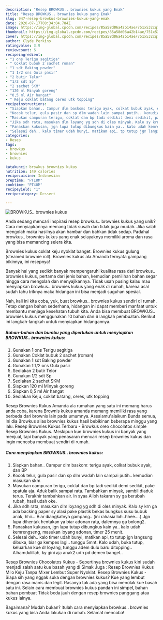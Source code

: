 ```yaml
---
description: "Resep BROWKUS.. brownies kukus yang Enak"
title: "Resep BROWKUS.. brownies kukus yang Enak"
slug: 947-resep-browkus-brownies-kukus-yang-enak
date: 2020-07-17T00:34:04.784Z
image: https://img-global.cpcdn.com/recipes/85a58d06a42b14ae/751x532cq70/browkus-brownies-kukus-foto-resep-utama.jpg
thumbnail: https://img-global.cpcdn.com/recipes/85a58d06a42b14ae/751x532cq70/browkus-brownies-kukus-foto-resep-utama.jpg
cover: https://img-global.cpcdn.com/recipes/85a58d06a42b14ae/751x532cq70/browkus-brownies-kukus-foto-resep-utama.jpg
author: Clyde Perkins
ratingvalue: 3.9
reviewcount: 6
recipeingredient:
- "1 ons Terigu segitiga"
- " Coklat bubuk 2 sachet roman"
- "1 sdt Baking powder"
- "1 1/2 ons Gula pasir"
- "2 butir Telor"
- "1/2 sdt Sp"
- "2 sachet SKM"
- "120 ml Minyak goreng"
- "0,5 ml Air hangat"
- " Keju coklat batang ceres utk topping"
recipeinstructions:
- "Siapkan bahan.. Campur dlm baskom: terigu ayak, colkat bubuk ayak, dan BP"
- "Kocok telur, gula pasir dan sp dlm wadah lain sampai putih.. kemudian masukan skm."
- "Masukan campuran terigu, coklat dan bp tadi sedikit demi sedikit, pake spatula aja. Aduk balik sampai rata. Tambahkan minyak, sambil diaduk terus. Terakhir tambahkan air. In syaa Alloh takaran sy ga berubah rubah, hasil udah oke."
- "Jika sdh rata, masukan dlm loyang yg sdh di oles minyak. Kalo sy krn ga ada backing paper sy alasi pake plastik bekas bungkus susu bubuk anak, hhii... Biar diangkatnya gampang.. (ini rahasia loh..hhee....) Jgn lupa dihentak hentakan ya biar adonan rata, dalemnya ga bolong2."
- "Panaskan kukusan, jgn lupa tutup dibungkus kain ya.. kalo udah kemrengseng, masukan loyang adonan, timer 25 menit."
- "Selesai deh.. kalo timer udah bunyi, matikan api, tp tutup jgn langsung dibuka, biar ga kempes lagi.. tunggu 5mnt. Kalo udah, buka tutup, keluarkan kue dr loyang, tunggu adem dulu baru ditopping.. Alhamdulillah, ky gini aja anak2 udh pd demen banget.."
categories:
- Resep
tags:
- browkus
- brownies
- kukus

katakunci: browkus brownies kukus 
nutrition: 149 calories
recipecuisine: Indonesian
preptime: "PT18M"
cooktime: "PT40M"
recipeyield: "1"
recipecategory: Dessert

---
```



![BROWKUS.. brownies kukus](https://img-global.cpcdn.com/recipes/85a58d06a42b14ae/751x532cq70/browkus-brownies-kukus-foto-resep-utama.jpg)

Anda sedang mencari inspirasi resep browkus.. brownies kukus yang unik? Cara menyiapkannya memang tidak susah dan tidak juga mudah. Jika salah mengolah maka hasilnya akan hambar dan bahkan tidak sedap. Padahal browkus.. brownies kukus yang enak selayaknya memiliki aroma dan rasa yang bisa memancing selera kita.

Brownies kukus coklat keju nyoklat banget. Brownies kukus gulung (steamed brownie roll). Brownies kukus ala Amanda ternyata gampang bikinnya, ini resepnya!

Banyak hal yang sedikit banyak mempengaruhi kualitas rasa dari browkus.. brownies kukus, pertama dari jenis bahan, kemudian pemilihan bahan segar hingga cara mengolah dan menyajikannya. Tidak usah pusing kalau mau menyiapkan browkus.. brownies kukus yang enak di rumah, karena asal sudah tahu triknya maka hidangan ini bisa menjadi suguhan spesial.


Nah, kali ini kita coba, yuk, buat browkus.. brownies kukus sendiri di rumah. Tetap dengan bahan sederhana, hidangan ini dapat memberi manfaat untuk membantu menjaga kesehatan tubuh kita. Anda bisa membuat BROWKUS.. brownies kukus menggunakan 10 bahan dan 6 langkah pembuatan. Berikut ini langkah-langkah untuk menyiapkan hidangannya.

<!--inarticleads1-->

##### Bahan-bahan dan bumbu yang diperlukan untuk menyiapkan BROWKUS.. brownies kukus:

1. Gunakan 1 ons Terigu segitiga
1. Gunakan  Coklat bubuk 2 sachet (roman)
1. Gunakan 1 sdt Baking powder
1. Gunakan 1 1/2 ons Gula pasir
1. Sediakan 2 butir Telor
1. Gunakan 1/2 sdt Sp
1. Sediakan 2 sachet SKM
1. Siapkan 120 ml Minyak goreng
1. Siapkan 0,5 ml Air hangat
1. Sediakan  Keju, coklat batang, ceres, utk topping


Resep Brownies Kukus Amanda ala rumahan yang satu ini memang harus anda coba, karena Brownis kukus amanda memang memiliki rasa yang berbeda dari brownis lain pada umumnya. Assalamu&#39;alaikum Bunda semua, Ini dia Browkus alias brownies kukus hasil bebikinan beberapa minggu yang lalu. Resep Brownies Kukus Terbaru - Browkus oreo chocolatos simple Resep Brownies Kukus. Meskipun kue brownies kukus ini banyak yang menjual, tapi banyak yang penasaran mencari resep brownies kukus dan ingin mencoba membuat sendiri di rumah. 

<!--inarticleads2-->

##### Cara menyiapkan BROWKUS.. brownies kukus:

1. Siapkan bahan.. Campur dlm baskom: terigu ayak, colkat bubuk ayak, dan BP
1. Kocok telur, gula pasir dan sp dlm wadah lain sampai putih.. kemudian masukan skm.
1. Masukan campuran terigu, coklat dan bp tadi sedikit demi sedikit, pake spatula aja. Aduk balik sampai rata. Tambahkan minyak, sambil diaduk terus. Terakhir tambahkan air. In syaa Alloh takaran sy ga berubah rubah, hasil udah oke.
1. Jika sdh rata, masukan dlm loyang yg sdh di oles minyak. Kalo sy krn ga ada backing paper sy alasi pake plastik bekas bungkus susu bubuk anak, hhii... Biar diangkatnya gampang.. (ini rahasia loh..hhee....) Jgn lupa dihentak hentakan ya biar adonan rata, dalemnya ga bolong2.
1. Panaskan kukusan, jgn lupa tutup dibungkus kain ya.. kalo udah kemrengseng, masukan loyang adonan, timer 25 menit.
1. Selesai deh.. kalo timer udah bunyi, matikan api, tp tutup jgn langsung dibuka, biar ga kempes lagi.. tunggu 5mnt. Kalo udah, buka tutup, keluarkan kue dr loyang, tunggu adem dulu baru ditopping.. Alhamdulillah, ky gini aja anak2 udh pd demen banget..


Resep Brownies Chocolatos Kukus - Sepertinya brownies kukus kini sudah menjadi salah satu kue basah yang di Simak Juga : Resep Brownies Kukus Milo Keju Tanpa Mixer Lembut Super Nyoklat. Resep Brownies Kukus - Siapa sih yang nggak suka dengan brownies kukus? Kue yang lembut dengan rasa manis dan legit. Rasanya tak ada yang bisa menolak kue basah satu ini. Selain cara membuat brownies kukus pandan ini simpel, bahan bahan pembuat Tidak beda jauh dengan resep brownies panggang atau kukus lainya. 

Bagaimana? Mudah bukan? Itulah cara menyiapkan browkus.. brownies kukus yang bisa Anda lakukan di rumah. Selamat mencoba!
